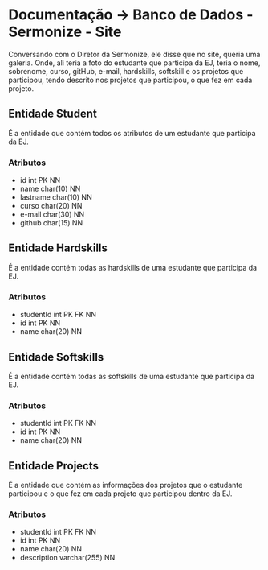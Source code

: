 # Documentação -> Banco de Dados - Sermonize - Site
Conversando com o Diretor da Sermonize, ele disse que no site, queria uma galeria. Onde, ali teria a foto do estudante que participa da EJ, teria o nome, sobrenome, curso, gitHub, e-mail, hardskills, softskill e os projetos que participou, tendo descrito nos projetos que participou, o que fez em cada projeto.

## Entidade Student
É a entidade que contém todos os atributos de um estudante que participa da EJ.
### Atributos
  - id int PK NN
  - name char(10) NN
  - lastname char(10) NN
  - curso char(20) NN
  - e-mail char(30) NN
  - github char(15) NN

## Entidade Hardskills
É a entidade contém todas as hardskills de uma estudante que participa da EJ.
### Atributos
  - studentId int PK FK NN
  - id int PK NN
  - name char(20) NN

## Entidade Softskills
É a entidade contém todas as softskills de uma estudante que participa da EJ.
### Atributos
  - studentId int PK FK NN
  - id int PK NN
  - name char(20) NN

## Entidade Projects
É a entidade que contém as informações dos projetos que o estudante participou e o que fez em cada projeto que participou dentro da EJ.
### Atributos
  - studentId int PK FK NN
  - id int PK NN
  - name char(20) NN
  - description varchar(255) NN